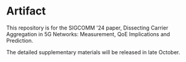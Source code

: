 # Artifact
This repository is for the SIGCOMM '24 paper, Dissecting Carrier Aggregation in 5G Networks: Measurement, QoE Implications and Prediction.

The detailed supplementary materials will be released in late October.

